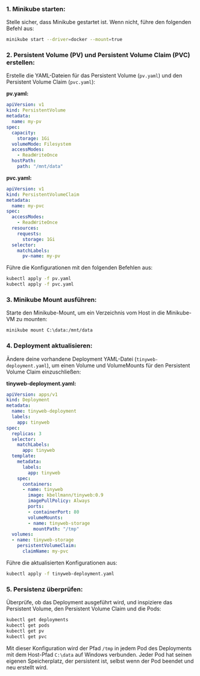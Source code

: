 ### 1. Minikube starten:

Stelle sicher, dass Minikube gestartet ist. Wenn nicht, führe den folgenden Befehl aus:

```bash
minikube start --driver=docker --mount=true
```

### 2. Persistent Volume (PV) und Persistent Volume Claim (PVC) erstellen:

Erstelle die YAML-Dateien für das Persistent Volume (`pv.yaml`) und den Persistent Volume Claim (`pvc.yaml`):

**pv.yaml:**

```yaml
apiVersion: v1
kind: PersistentVolume
metadata:
  name: my-pv
spec:
  capacity:
    storage: 1Gi
  volumeMode: Filesystem
  accessModes:
    - ReadWriteOnce
  hostPath:
    path: "/mnt/data"
```

**pvc.yaml:**

```yaml
apiVersion: v1
kind: PersistentVolumeClaim
metadata:
  name: my-pvc
spec:
  accessModes:
    - ReadWriteOnce
  resources:
    requests:
      storage: 1Gi
  selector:
    matchLabels:
      pv-name: my-pv
```

Führe die Konfigurationen mit den folgenden Befehlen aus:

```bash
kubectl apply -f pv.yaml
kubectl apply -f pvc.yaml
```

### 3. Minikube Mount ausführen:

Starte den Minikube-Mount, um ein Verzeichnis vom Host in die Minikube-VM zu mounten:

```bash
minikube mount C:\data:/mnt/data
```

### 4. Deployment aktualisieren:

Ändere deine vorhandene Deployment YAML-Datei (`tinyweb-deployment.yaml`), um einen Volume und VolumeMounts für den Persistent Volume Claim einzuschließen:

**tinyweb-deployment.yaml:**

```yaml
apiVersion: apps/v1
kind: Deployment
metadata:
  name: tinyweb-deployment
  labels:
    app: tinyweb
spec:
  replicas: 3
  selector:
    matchLabels:
      app: tinyweb
  template:
    metadata:
      labels:
        app: tinyweb
    spec:
      containers:
      - name: tinyweb
        image: kbellmann/tinyweb:0.9
        imagePullPolicy: Always
        ports:
        - containerPort: 80
        volumeMounts:
        - name: tinyweb-storage
          mountPath: "/tmp"
  volumes:
  - name: tinyweb-storage
    persistentVolumeClaim:
      claimName: my-pvc
```

Führe die aktualisierten Konfigurationen aus:

```bash
kubectl apply -f tinyweb-deployment.yaml
```

### 5. Persistenz überprüfen:

Überprüfe, ob das Deployment ausgeführt wird, und inspiziere das Persistent Volume, den Persistent Volume Claim und die Pods:

```bash
kubectl get deployments
kubectl get pods
kubectl get pv
kubectl get pvc
```

Mit dieser Konfiguration wird der Pfad `/tmp` in jedem Pod des Deployments mit dem Host-Pfad `C:\data` auf Windows verbunden. Jeder Pod hat seinen eigenen Speicherplatz, der persistent ist, selbst wenn der Pod beendet und neu erstellt wird.
